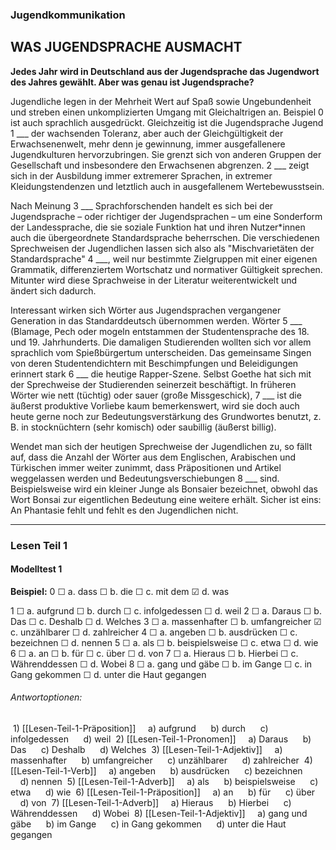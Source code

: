 ### Jugendkommunikation
## WAS JUGENDSPRACHE AUSMACHT
**Jedes Jahr wird in Deutschland aus der Jugendsprache
das Jugendwort des Jahres gewählt.
Aber was genau ist Jugendsprache?**

Jugendliche legen in der Mehrheit Wert auf Spaß sowie Ungebundenheit und streben einen unkomplizierten Umgang mit Gleichaltrigen an. Beispiel 0 ist auch sprachlich ausgedrückt. Gleichzeitig ist die Jugendsprache
Jugend 1 ___ der wachsenden Toleranz, aber auch der Gleichgültigkeit der Erwachsenenwelt, mehr denn je gewinnung, immer ausgefallenere Jugendkulturen hervorzubringen. Sie grenzt sich von anderen Gruppen
der Gesellschaft und insbesondere den Erwachsenen abgrenzen. 2 ___ zeigt sich in der Ausbildung
immer extremerer Sprachen, in extremer Kleidungstendenzen und letztlich auch in ausgefallenem
Wertebewusstsein.

Nach Meinung 3 ___ Sprachforschenden handelt es sich bei der Jugendsprache – oder richtiger der
Jugendsprachen – um eine Sonderform der Landessprache, die sie soziale Funktion hat und ihren
Nutzer*innen auch die übergeordnete Standardsprache beherrschen. Die verschiedenen Sprechweisen
der Jugendlichen lassen sich also als "Mischvarietäten der Standardsprache" 4 ___, weil nur bestimmte
Zielgruppen mit einer eigenen Grammatik, differenziertem Wortschatz und normativer Gültigkeit
sprechen. Mitunter wird diese Sprachweise in der Literatur weiterentwickelt und ändert sich dadurch.

Interessant wirken sich Wörter aus Jugendsprachen vergangener Generation in das Standarddeutsch
übernommen werden. Wörter 5 ___ (Blamage, Pech oder mogeln entstammen der Studentensprache
des 18. und 19. Jahrhunderts. Die damaligen Studierenden wollten sich vor allem sprachlich
vom Spießbürgertum unterscheiden. Das gemeinsame Singen von deren Studentendichtern
mit Beschimpfungen und Beleidigungen erinnert stark 6 ___ die heutige Rapper-Szene.
Selbst Goethe hat sich mit der Sprechweise der Studierenden seinerzeit beschäftigt. In früheren Wörter
wie nett (tüchtig) oder sauer (große Missgeschick), 7 ___ ist die äußerst produktive Vorliebe
kaum bemerkenswert, wird sie doch auch heute gerne noch zur Bedeutungsverstärkung des Grundwortes
benutzt, z. B. in stocknüchtern (sehr komisch) oder saubillig (äußerst billig).

Wendet man sich der heutigen Sprechweise der Jugendlichen zu, so fällt auf, dass die Anzahl der
Wörter aus dem Englischen, Arabischen und Türkischen immer weiter zunimmt, dass Präpositionen
und Artikel weggelassen werden und Bedeutungsverschiebungen 8 ___ sind. Beispielsweise wird ein
kleiner Junge als Bonsaier bezeichnet, obwohl das Wort Bonsai zur eigentlichen Bedeutung eine weitere
erhält. Sicher ist eins: An Phantasie fehlt und fehlt es den Jugendlichen nicht.

---

### Lesen Teil 1
#### Modelltest 1

**Beispiel:**
0 ☐ a. dass ☐ b. die ☐ c. mit dem ☑ d. was

1 ☐ a. aufgrund ☐ b. durch ☐ c. infolgedessen ☐ d. weil
2 ☐ a. Daraus ☐ b. Das ☐ c. Deshalb ☐ d. Welches
3 ☐ a. massenhafter ☐ b. umfangreicher ☑ c. unzählbarer ☐ d. zahlreicher
4 ☐ a. angeben ☐ b. ausdrücken ☐ c. bezeichnen ☐ d. nennen
5 ☐ a. als ☐ b. beispielsweise ☐ c. etwa ☐ d. wie
6 ☐ a. an ☐ b. für ☐ c. über ☐ d. von
7 ☐ a. Hieraus ☐ b. Hierbei ☐ c. Währenddessen ☐ d. Wobei
8 ☐ a. gang und gäbe ☐ b. im Gange ☐ c. in Gang gekommen ☐ d. unter die Haut gegangen

###### Antwortoptionen:
 1) [[Lesen-Teil-1-Präposition]]
    a) aufgrund 
    b) durch 
    c) infolgedessen 
    d) weil
 2) [[Lesen-Teil-1-Pronomen]]
    a) Daraus 
    b) Das 
    c) Deshalb 
    d) Welches
 3) [[Lesen-Teil-1-Adjektiv]]
    a) massenhafter 
    b) umfangreicher 
    c) unzählbarer 
    d) zahlreicher
 4) [[Lesen-Teil-1-Verb]]
    a) angeben 
    b) ausdrücken 
    c) bezeichnen 
    d) nennen
 5) [[Lesen-Teil-1-Adverb]]
    a) als 
    b) beispielsweise 
    c) etwa 
    d) wie
 6) [[Lesen-Teil-1-Präposition]]
    a) an 
    b) für 
    c) über 
    d) von
 7) [[Lesen-Teil-1-Adverb]]
    a) Hieraus 
    b) Hierbei 
    c) Währenddessen 
    d) Wobei
 8) [[Lesen-Teil-1-Adjektiv]]
    a) gang und gäbe 
    b) im Gange 
    c) in Gang gekommen 
    d) unter die Haut gegangen